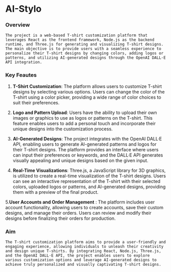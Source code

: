 # AI-Stylo

### Overview
```
The project is a web-based T-shirt customization platform that leverages React as the frontend framework, Node.js as the backend runtime, and Three.js for generating and visualizing T-shirt designs. The main objective is to provide users with a seamless experience to personalize their T-shirt designs by changing colors, adding logos or patterns, and utilizing AI-generated designs through the OpenAI DALL·E API integration.

```

### Key Feautes
1. **T-Shirt Customization**: The platform allows users to customize T-shirt designs by selecting various options. Users can change the color of the T-shirt using a color picker, providing a wide range of color choices to suit their preferences.

2. **Logo and Pattern Upload**: Users have the ability to upload their own images or graphics to use as logos or patterns on the T-shirt. This feature enables users to add a personal touch and incorporate their unique designs into the customization process.

3. **AI-Generated Designs**: The project integrates with the OpenAI DALL·E API, enabling users to generate AI-generated patterns and logos for their T-shirt designs. The platform provides an interface where users can input their preferences or keywords, and the DALL·E API generates visually appealing and unique designs based on the given input.

4. **Real-Time Visualizations**: Three.js, a JavaScript library for 3D graphics, is utilized to create a real-time visualization of the T-shirt designs. Users can see an interactive representation of the T-shirt with their selected colors, uploaded logos or patterns, and AI-generated designs, providing them with a preview of the final product.

5.**User Accounts and Order Management** : The platform includes user account functionality, allowing users to create accounts, save their custom designs, and manage their orders. Users can review and modify their designs before finalizing their orders for production.

### Aim
``The T-shirt customization platform aims to provide a user-friendly and engaging experience, allowing individuals to unleash their creativity and design unique T-shirts. By integrating React, Node.js, Three.js, and the OpenAI DALL·E API, the project enables users to explore various customization options and leverage AI-generated designs to achieve truly personalized and visually captivating T-shirt designs.``